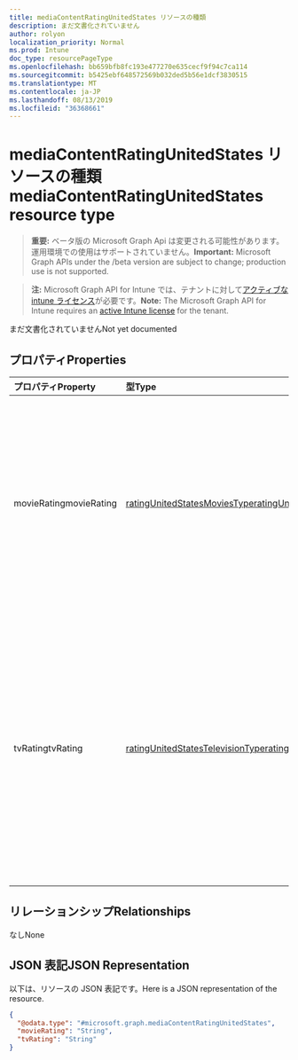 ```yaml
---
title: mediaContentRatingUnitedStates リソースの種類
description: まだ文書化されていません
author: rolyon
localization_priority: Normal
ms.prod: Intune
doc_type: resourcePageType
ms.openlocfilehash: bb659bfb8fc193e477270e635cecf9f94c7ca114
ms.sourcegitcommit: b5425ebf648572569b032ded5b56e1dcf3830515
ms.translationtype: MT
ms.contentlocale: ja-JP
ms.lasthandoff: 08/13/2019
ms.locfileid: "36368661"
---
```

# <a name="mediacontentratingunitedstates-resource-type"></a><span data-ttu-id="22277-103">mediaContentRatingUnitedStates リソースの種類</span><span class="sxs-lookup"><span data-stu-id="22277-103">mediaContentRatingUnitedStates resource type</span></span>

> <span data-ttu-id="22277-104">**重要:** ベータ版の Microsoft Graph Api は変更される可能性があります。運用環境での使用はサポートされていません。</span><span class="sxs-lookup"><span data-stu-id="22277-104">**Important:** Microsoft Graph APIs under the /beta version are subject to change; production use is not supported.</span></span>

> <span data-ttu-id="22277-105">**注:** Microsoft Graph API for Intune では、テナントに対して[アクティブな intune ライセンス](https://go.microsoft.com/fwlink/?linkid=839381)が必要です。</span><span class="sxs-lookup"><span data-stu-id="22277-105">**Note:** The Microsoft Graph API for Intune requires an [active Intune license](https://go.microsoft.com/fwlink/?linkid=839381) for the tenant.</span></span>

<span data-ttu-id="22277-106">まだ文書化されていません</span><span class="sxs-lookup"><span data-stu-id="22277-106">Not yet documented</span></span>

## <a name="properties"></a><span data-ttu-id="22277-107">プロパティ</span><span class="sxs-lookup"><span data-stu-id="22277-107">Properties</span></span>
|<span data-ttu-id="22277-108">プロパティ</span><span class="sxs-lookup"><span data-stu-id="22277-108">Property</span></span>|<span data-ttu-id="22277-109">型</span><span class="sxs-lookup"><span data-stu-id="22277-109">Type</span></span>|<span data-ttu-id="22277-110">説明</span><span class="sxs-lookup"><span data-stu-id="22277-110">Description</span></span>|
|:---|:---|:---|
|<span data-ttu-id="22277-111">movieRating</span><span class="sxs-lookup"><span data-stu-id="22277-111">movieRating</span></span>|[<span data-ttu-id="22277-112">ratingUnitedStatesMoviesType</span><span class="sxs-lookup"><span data-stu-id="22277-112">ratingUnitedStatesMoviesType</span></span>](../resources/intune-deviceconfig-ratingunitedstatesmoviestype.md)|<span data-ttu-id="22277-113">米国向けに選択されている映画のレーティング。</span><span class="sxs-lookup"><span data-stu-id="22277-113">Movies rating selected for United States.</span></span> <span data-ttu-id="22277-114">可能な値は、`allAllowed`、`allBlocked`、`general`、`parentalGuidance`、`parentalGuidance13`、`restricted`、`adults` です。</span><span class="sxs-lookup"><span data-stu-id="22277-114">Possible values are: `allAllowed`, `allBlocked`, `general`, `parentalGuidance`, `parentalGuidance13`, `restricted`, `adults`.</span></span>|
|<span data-ttu-id="22277-115">tvRating</span><span class="sxs-lookup"><span data-stu-id="22277-115">tvRating</span></span>|[<span data-ttu-id="22277-116">ratingUnitedStatesTelevisionType</span><span class="sxs-lookup"><span data-stu-id="22277-116">ratingUnitedStatesTelevisionType</span></span>](../resources/intune-deviceconfig-ratingunitedstatestelevisiontype.md)|<span data-ttu-id="22277-117">米国向けに選択されているテレビのレーティング。</span><span class="sxs-lookup"><span data-stu-id="22277-117">TV rating selected for United States.</span></span> <span data-ttu-id="22277-118">可能な値は、`allAllowed`、`allBlocked`、`childrenAll`、`childrenAbove7`、`general`、`parentalGuidance`、`childrenAbove14`、`adults` です。</span><span class="sxs-lookup"><span data-stu-id="22277-118">Possible values are: `allAllowed`, `allBlocked`, `childrenAll`, `childrenAbove7`, `general`, `parentalGuidance`, `childrenAbove14`, `adults`.</span></span>|

## <a name="relationships"></a><span data-ttu-id="22277-119">リレーションシップ</span><span class="sxs-lookup"><span data-stu-id="22277-119">Relationships</span></span>
<span data-ttu-id="22277-120">なし</span><span class="sxs-lookup"><span data-stu-id="22277-120">None</span></span>

## <a name="json-representation"></a><span data-ttu-id="22277-121">JSON 表記</span><span class="sxs-lookup"><span data-stu-id="22277-121">JSON Representation</span></span>
<span data-ttu-id="22277-122">以下は、リソースの JSON 表記です。</span><span class="sxs-lookup"><span data-stu-id="22277-122">Here is a JSON representation of the resource.</span></span>
<!-- {
  "blockType": "resource",
  "@odata.type": "microsoft.graph.mediaContentRatingUnitedStates"
}
-->
``` json
{
  "@odata.type": "#microsoft.graph.mediaContentRatingUnitedStates",
  "movieRating": "String",
  "tvRating": "String"
}
```



